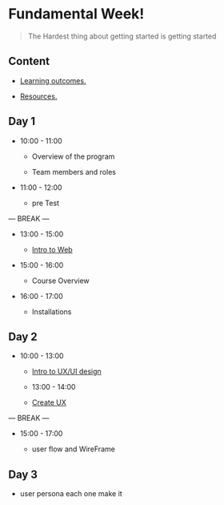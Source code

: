
# Fundamental Week!

> The Hardest thing about getting started is getting started

  

## Content

  

- [Learning outcomes.](./learning-outcomes.md)

- [Resources.](./resources.md)

  

  

## Day 1

  

- 10:00 - 11:00

  - Overview of the program

  - Team members and roles

- 11:00 - 12:00

  - pre Test

— BREAK —

- 13:00 - 15:00

  - [Intro to Web](./intro-to-web.md)
  
- 15:00 - 16:00

   -   Course Overview
- 16:00 - 17:00
  -   Installations


## Day 2
- 10:00 - 13:00

   - [Intro to UX/UI design](./intro-to-uiux.md)

  - 13:00 - 14:00

   - [Create UX](https://docs.google.com/presentation/d/1bdzZoG9cMfbFGMrTe-1uQKCrWNs0bSBZnOPRqLKAIro/edit?usp=sharing)

— BREAK —
 
- 15:00 - 17:00

   -  user flow and WireFrame

## Day 3

- user persona each one make it 






